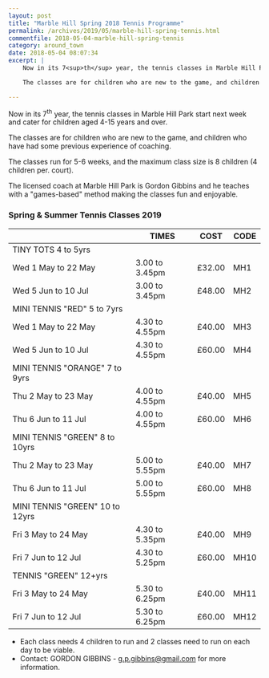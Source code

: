 ```yaml
---
layout: post
title: "Marble Hill Spring 2018 Tennis Programme"
permalink: /archives/2019/05/marble-hill-spring-tennis.html
commentfile: 2018-05-04-marble-hill-spring-tennis
category: around_town
date: 2018-05-04 08:07:34
excerpt: |
    Now in its 7<sup>th</sup> year, the tennis classes in Marble Hill Park start next week and cater for children aged 4-15 years and over.

    The classes are for children who are new to the game, and children who have had some previous experience of coaching. The classes run for 5-6 weeks, and the maximum class size is 8 children (4 children per. court).

---
```

Now in its 7<sup>th</sup> year, the tennis classes in Marble Hill Park start next week and cater for children aged 4-15 years and over.

The classes are for children who are new to the game, and children who have had some previous experience of coaching.

The classes run for 5-6 weeks, and the maximum class size is 8 children (4 children per. court).

The licensed coach at Marble Hill Park is Gordon Gibbins and he teaches with a "games-based" method making the classes fun and enjoyable.


### Spring & Summer Tennis Classes 2019

|                                            | TIMES            | COST         | CODE |
| ------------------------------------------ | ---------------- | ------------ | ---- |
| TINY TOTS 4 to 5yrs                  |                  |              |      |
| Wed 1 May to 22 May                       | 3.00 to 3.45pm   | &pound;32.00 | MH1  |
| Wed 5 Jun to 10 Jul                       | 3.00 to 3.45pm   | &pound;48.00 | MH2  |
| MINI TENNIS "RED" 5 to 7yrs    |                  |              |      |
| Wed 1 May to 22 May                       | 4.30 to 4.55pm   | &pound;40.00 | MH3  |
| Wed 5 Jun to 10 Jul                        | 4.30 to 4.55pm   | &pound;60.00 | MH4|
| MINI TENNIS "ORANGE" 7 to 9yrs |                  |              |      |
| Thu 2 May to 23 May                       | 4.00 to 4.55pm   | &pound;40.00 | MH5  |
| Thu 6 Jun to 11 Jul                        | 4.00 to 4.55pm   | &pound;60.00 | MH6 |
| MINI TENNIS "GREEN" 8 to 10yrs |                  |              |      |
| Thu 2 May to 23 May                       | 5.00 to 5.55pm   | &pound;40.00 | MH7  |
| Thu 6 Jun to 11 Jul                        | 5.00 to 5.55pm   | &pound;60.00 | MH8 |
| MINI TENNIS "GREEN" 10 to 12yrs|                  |              |      |
| Fri 3 May to 24 May                       | 4.30 to 5.35pm   | &pound;40.00 | MH9  |
| Fri 7 Jun to 12 Jul                        | 4.30 to 5.25pm   | &pound;60.00 | MH10 |
| TENNIS "GREEN" 12+yrs          |                  |              |      |
| Fri 3 May to 24 May                       | 5.30 to 6.25pm   | &pound;40.00 | MH11  |
| Fri 7 Jun to 12 Jul                        | 5.30 to 6.25pm   | &pound;60.00 | MH12 |

* Each class needs 4 children to run and 2 classes need to run on each day to be viable.
* Contact: GORDON GIBBINS - [g.p.gibbins@gmail.com](:mailto:g.p.gibbins@gmail.com) for more information.

